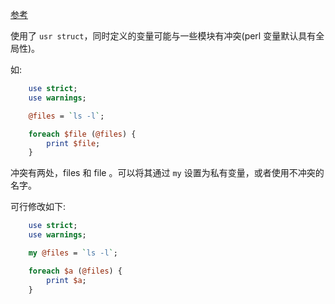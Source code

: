 
[参考](https://www.cnblogs.com/tibetanmastiff/archive/2011/12/20/2294374.html)

使用了 `usr struct`，同时定义的变量可能与一些模块有冲突(perl 变量默认具有全局性)。

如:
```pl
    use strict;
    use warnings;

    @files = `ls -l`;

    foreach $file (@files) {
        print $file;
    }
```
冲突有两处，files 和 file 。可以将其通过 `my` 设置为私有变量，或者使用不冲突的名字。

可行修改如下:
```pl
    use strict;
    use warnings;

    my @files = `ls -l`;

    foreach $a (@files) {
        print $a;
    }
```
